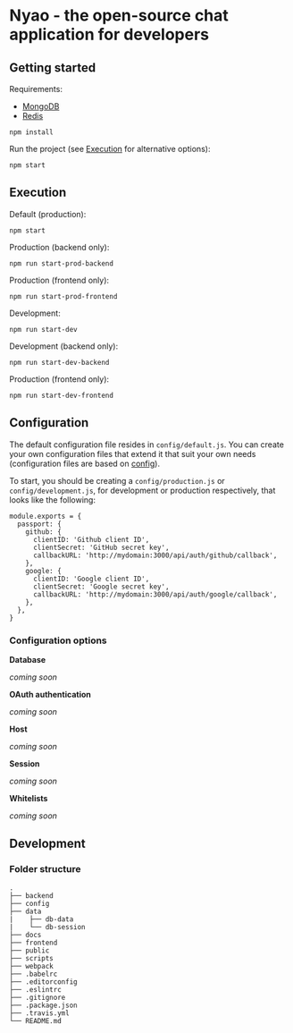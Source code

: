 # Nyao - the open-source chat application for developers

## Getting started

Requirements:

- [MongoDB](https://www.mongodb.com/)
- [Redis](https://redis.io)

```
npm install
```

Run the project (see [Execution](#execution) for alternative options):

```
npm start
```

## Execution

Default (production):

`npm start`

Production (backend only):

`npm run start-prod-backend`

Production (frontend only):

`npm run start-prod-frontend`

Development:

`npm run start-dev`

Development (backend only):

`npm run start-dev-backend`

Production (frontend only):

`npm run start-dev-frontend`

## Configuration

The default configuration file resides in `config/default.js`.
You can create your own configuration files that extend it that suit your own needs
(configuration files are based on [config](https://github.com/lorenwest/node-config)).

To start, you should be creating a `config/production.js` or `config/development.js`, for
development or production respectively, that looks like the following:

```
module.exports = {
  passport: {
    github: {
      clientID: 'Github client ID',
      clientSecret: 'GitHub secret key',
      callbackURL: 'http://mydomain:3000/api/auth/github/callback',
    },
    google: {
      clientID: 'Google client ID',
      clientSecret: 'Google secret key',
      callbackURL: 'http://mydomain:3000/api/auth/google/callback',
    },
  },
}
```

### Configuration options

**Database**

*coming soon*

**OAuth authentication**

*coming soon*

**Host**

*coming soon*

**Session**

*coming soon*

**Whitelists**

*coming soon*

## Development

### Folder structure

```
.
├── backend
├── config
├── data
|    ├── db-data
|    └── db-session
├── docs
├── frontend
├── public
├── scripts
├── webpack
├── .babelrc
├── .editorconfig
├── .eslintrc
├── .gitignore
├── .package.json
├── .travis.yml
└── README.md
```